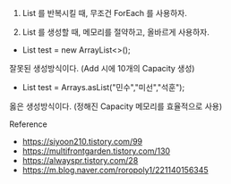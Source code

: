 1. List 를 반복시킬 때, 무조건 ForEach 를 사용하자.









2. List 를 생성할 때, 메모리를 절약하고, 올바르게 사용하자.

- List<String> test = new ArrayList<>();

잘못된 생성방식이다. (Add 시에 10개의 Capacity 생성)

- List<String> test = Arrays.asList("민수","미선","석훈");

옳은 생성방식이다. (정해진 Capacity 메모리를 효율적으로 사용)







Reference

- https://siyoon210.tistory.com/99
- https://multifrontgarden.tistory.com/130
- https://alwayspr.tistory.com/28
- https://m.blog.naver.com/roropoly1/221140156345



